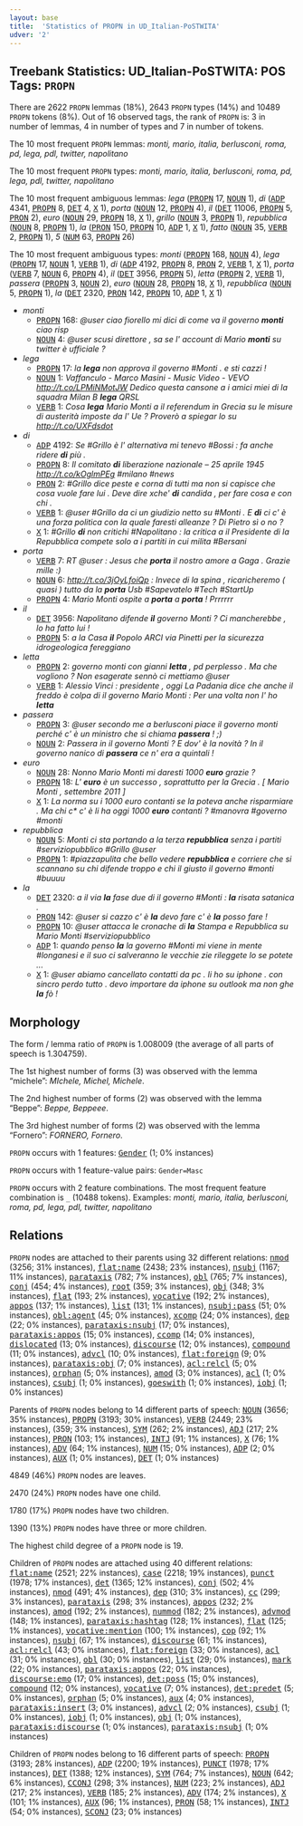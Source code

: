 ```yaml
---
layout: base
title:  'Statistics of PROPN in UD_Italian-PoSTWITA'
udver: '2'
---
```


## Treebank Statistics: UD_Italian-PoSTWITA: POS Tags: `PROPN`

There are 2622 `PROPN` lemmas (18%), 2643 `PROPN` types (14%) and 10489 `PROPN` tokens (8%).
Out of 16 observed tags, the rank of `PROPN` is: 3 in number of lemmas, 4 in number of types and 7 in number of tokens.

The 10 most frequent `PROPN` lemmas: <em>monti, mario, italia, berlusconi, roma, pd, lega, pdl, twitter, napolitano</em>

The 10 most frequent `PROPN` types:  <em>monti, mario, italia, berlusconi, roma, pd, lega, pdl, twitter, napolitano</em>

The 10 most frequent ambiguous lemmas: <em>lega</em> (<tt><a href="it_postwita-pos-PROPN.html">PROPN</a></tt> 17, <tt><a href="it_postwita-pos-NOUN.html">NOUN</a></tt> 1), <em>di</em> (<tt><a href="it_postwita-pos-ADP.html">ADP</a></tt> 4341, <tt><a href="it_postwita-pos-PROPN.html">PROPN</a></tt> 8, <tt><a href="it_postwita-pos-DET.html">DET</a></tt> 4, <tt><a href="it_postwita-pos-X.html">X</a></tt> 1), <em>porta</em> (<tt><a href="it_postwita-pos-NOUN.html">NOUN</a></tt> 12, <tt><a href="it_postwita-pos-PROPN.html">PROPN</a></tt> 4), <em>il</em> (<tt><a href="it_postwita-pos-DET.html">DET</a></tt> 11006, <tt><a href="it_postwita-pos-PROPN.html">PROPN</a></tt> 5, <tt><a href="it_postwita-pos-PRON.html">PRON</a></tt> 2), <em>euro</em> (<tt><a href="it_postwita-pos-NOUN.html">NOUN</a></tt> 29, <tt><a href="it_postwita-pos-PROPN.html">PROPN</a></tt> 18, <tt><a href="it_postwita-pos-X.html">X</a></tt> 1), <em>grillo</em> (<tt><a href="it_postwita-pos-NOUN.html">NOUN</a></tt> 3, <tt><a href="it_postwita-pos-PROPN.html">PROPN</a></tt> 1), <em>repubblica</em> (<tt><a href="it_postwita-pos-NOUN.html">NOUN</a></tt> 8, <tt><a href="it_postwita-pos-PROPN.html">PROPN</a></tt> 1), <em>la</em> (<tt><a href="it_postwita-pos-PRON.html">PRON</a></tt> 150, <tt><a href="it_postwita-pos-PROPN.html">PROPN</a></tt> 10, <tt><a href="it_postwita-pos-ADP.html">ADP</a></tt> 1, <tt><a href="it_postwita-pos-X.html">X</a></tt> 1), <em>fatto</em> (<tt><a href="it_postwita-pos-NOUN.html">NOUN</a></tt> 35, <tt><a href="it_postwita-pos-VERB.html">VERB</a></tt> 2, <tt><a href="it_postwita-pos-PROPN.html">PROPN</a></tt> 1), <em>5</em> (<tt><a href="it_postwita-pos-NUM.html">NUM</a></tt> 63, <tt><a href="it_postwita-pos-PROPN.html">PROPN</a></tt> 26)

The 10 most frequent ambiguous types:  <em>monti</em> (<tt><a href="it_postwita-pos-PROPN.html">PROPN</a></tt> 168, <tt><a href="it_postwita-pos-NOUN.html">NOUN</a></tt> 4), <em>lega</em> (<tt><a href="it_postwita-pos-PROPN.html">PROPN</a></tt> 17, <tt><a href="it_postwita-pos-NOUN.html">NOUN</a></tt> 1, <tt><a href="it_postwita-pos-VERB.html">VERB</a></tt> 1), <em>di</em> (<tt><a href="it_postwita-pos-ADP.html">ADP</a></tt> 4192, <tt><a href="it_postwita-pos-PROPN.html">PROPN</a></tt> 8, <tt><a href="it_postwita-pos-PRON.html">PRON</a></tt> 2, <tt><a href="it_postwita-pos-VERB.html">VERB</a></tt> 1, <tt><a href="it_postwita-pos-X.html">X</a></tt> 1), <em>porta</em> (<tt><a href="it_postwita-pos-VERB.html">VERB</a></tt> 7, <tt><a href="it_postwita-pos-NOUN.html">NOUN</a></tt> 6, <tt><a href="it_postwita-pos-PROPN.html">PROPN</a></tt> 4), <em>il</em> (<tt><a href="it_postwita-pos-DET.html">DET</a></tt> 3956, <tt><a href="it_postwita-pos-PROPN.html">PROPN</a></tt> 5), <em>letta</em> (<tt><a href="it_postwita-pos-PROPN.html">PROPN</a></tt> 2, <tt><a href="it_postwita-pos-VERB.html">VERB</a></tt> 1), <em>passera</em> (<tt><a href="it_postwita-pos-PROPN.html">PROPN</a></tt> 3, <tt><a href="it_postwita-pos-NOUN.html">NOUN</a></tt> 2), <em>euro</em> (<tt><a href="it_postwita-pos-NOUN.html">NOUN</a></tt> 28, <tt><a href="it_postwita-pos-PROPN.html">PROPN</a></tt> 18, <tt><a href="it_postwita-pos-X.html">X</a></tt> 1), <em>repubblica</em> (<tt><a href="it_postwita-pos-NOUN.html">NOUN</a></tt> 5, <tt><a href="it_postwita-pos-PROPN.html">PROPN</a></tt> 1), <em>la</em> (<tt><a href="it_postwita-pos-DET.html">DET</a></tt> 2320, <tt><a href="it_postwita-pos-PRON.html">PRON</a></tt> 142, <tt><a href="it_postwita-pos-PROPN.html">PROPN</a></tt> 10, <tt><a href="it_postwita-pos-ADP.html">ADP</a></tt> 1, <tt><a href="it_postwita-pos-X.html">X</a></tt> 1)


* <em>monti</em>
  * <tt><a href="it_postwita-pos-PROPN.html">PROPN</a></tt> 168: <em>@user ciao fiorello mi dici di come va il governo <b>monti</b> ciao risp</em>
  * <tt><a href="it_postwita-pos-NOUN.html">NOUN</a></tt> 4: <em>@user scusi direttore , sa se l' account di Mario <b>monti</b> su twitter è ufficiale ?</em>
* <em>lega</em>
  * <tt><a href="it_postwita-pos-PROPN.html">PROPN</a></tt> 17: <em>la <b>lega</b> non approva il governo #Monti . e sti cazzi !</em>
  * <tt><a href="it_postwita-pos-NOUN.html">NOUN</a></tt> 1: <em>Vaffanculo - Marco Masini - Music Video - VEVO http://t.co/LPMiNMotJW Dedico questa cansone a i amici miei di la squadra Milan B <b>lega</b> QRSL</em>
  * <tt><a href="it_postwita-pos-VERB.html">VERB</a></tt> 1: <em>Cosa <b>lega</b> Mario Monti a il referendum in Grecia su le misure di austerità imposte da l' Ue ? Proverò a spiegar lo su http://t.co/UXFdsdot</em>
* <em>di</em>
  * <tt><a href="it_postwita-pos-ADP.html">ADP</a></tt> 4192: <em>Se #Grillo è l' alternativa mi tenevo #Bossi : fa anche ridere <b>di</b> più .</em>
  * <tt><a href="it_postwita-pos-PROPN.html">PROPN</a></tt> 8: <em>Il comitato <b>di</b> liberazione nazionale – 25 aprile 1945 http://t.co/kOglmPEg #milano #news</em>
  * <tt><a href="it_postwita-pos-PRON.html">PRON</a></tt> 2: <em>#Grillo dice peste e corna di tutti ma non si capisce che cosa vuole fare lui . Deve dire xche' <b>di</b> candida , per fare cosa e con chi .</em>
  * <tt><a href="it_postwita-pos-VERB.html">VERB</a></tt> 1: <em>@user #Grillo da ci un giudizio netto su #Monti . E <b>di</b> ci c' è una forza politica con la quale faresti alleanze ? Di Pietro sì o no ?</em>
  * <tt><a href="it_postwita-pos-X.html">X</a></tt> 1: <em>#Grillo <b>di</b> non critichi #Napolitano : la critica a il Presidente di la Repubblica compete solo a i partiti in cui milita #Bersani</em>
* <em>porta</em>
  * <tt><a href="it_postwita-pos-VERB.html">VERB</a></tt> 7: <em>RT @user : Jesus che <b>porta</b> il nostro amore a Gaga . Grazie mille :)</em>
  * <tt><a href="it_postwita-pos-NOUN.html">NOUN</a></tt> 6: <em>http://t.co/3jOyLfoiQp : Invece di la spina , ricaricheremo ( quasi ) tutto da la <b>porta</b> Usb #Sapevatelo #Tech #StartUp</em>
  * <tt><a href="it_postwita-pos-PROPN.html">PROPN</a></tt> 4: <em>Mario Monti ospite a <b>porta</b> a <b>porta</b> ! Prrrrrr</em>
* <em>il</em>
  * <tt><a href="it_postwita-pos-DET.html">DET</a></tt> 3956: <em>Napolitano difende <b>il</b> governo Monti ? Ci mancherebbe , lo ha fatto lui !</em>
  * <tt><a href="it_postwita-pos-PROPN.html">PROPN</a></tt> 5: <em>a la Casa <b>il</b> Popolo ARCI via Pinetti per la sicurezza idrogeologica fereggiano</em>
* <em>letta</em>
  * <tt><a href="it_postwita-pos-PROPN.html">PROPN</a></tt> 2: <em>governo monti con gianni <b>letta</b> , pd perplesso . Ma che vogliono ? Non esagerate sennò ci mettiamo @user</em>
  * <tt><a href="it_postwita-pos-VERB.html">VERB</a></tt> 1: <em>Alessio Vinci : presidente , oggi La Padania dice che anche il freddo è colpa di il governo Mario Monti : Per una volta non l' ho <b>letta</b></em>
* <em>passera</em>
  * <tt><a href="it_postwita-pos-PROPN.html">PROPN</a></tt> 3: <em>@user secondo me a berlusconi piace il governo monti perché c' è un ministro che si chiama <b>passera</b> ! ;)</em>
  * <tt><a href="it_postwita-pos-NOUN.html">NOUN</a></tt> 2: <em>Passera in il governo Monti ? E dov' è la novità ? In il governo nanico di <b>passera</b> ce n' era a quintali !</em>
* <em>euro</em>
  * <tt><a href="it_postwita-pos-NOUN.html">NOUN</a></tt> 28: <em>Nonno Mario Monti mi daresti 1000 <b>euro</b> grazie ?</em>
  * <tt><a href="it_postwita-pos-PROPN.html">PROPN</a></tt> 18: <em>‎L' <b>euro</b> è un successo , soprattutto per la Grecia . [ Mario Monti , settembre 2011 ]</em>
  * <tt><a href="it_postwita-pos-X.html">X</a></tt> 1: <em>La norma su i 1000 euro contanti se la poteva anche risparmiare . Ma chi c* c' è li ha oggi 1000 <b>euro</b> contanti ? #manovra #governo #monti</em>
* <em>repubblica</em>
  * <tt><a href="it_postwita-pos-NOUN.html">NOUN</a></tt> 5: <em>Monti ci sta portando a la terza <b>repubblica</b> senza i partiti #serviziopubblico #Grillo @user</em>
  * <tt><a href="it_postwita-pos-PROPN.html">PROPN</a></tt> 1: <em>#piazzapulita che bello vedere <b>repubblica</b> e corriere che si scannano su chi difende troppo e chi il giusto il governo #monti #buuuu</em>
* <em>la</em>
  * <tt><a href="it_postwita-pos-DET.html">DET</a></tt> 2320: <em>a il via <b>la</b> fase due di il governo #Monti : <b>la</b> risata satanica .</em>
  * <tt><a href="it_postwita-pos-PRON.html">PRON</a></tt> 142: <em>@user si cazzo c' è <b>la</b> devo fare c' è <b>la</b> posso fare !</em>
  * <tt><a href="it_postwita-pos-PROPN.html">PROPN</a></tt> 10: <em>@user attacca le cronache di <b>la</b> Stampa e Repubblica su Mario Monti #serviziopubblico</em>
  * <tt><a href="it_postwita-pos-ADP.html">ADP</a></tt> 1: <em>quando penso <b>la</b> la governo #Monti mi viene in mente #longanesi e il suo ci salveranno le vecchie zie rileggete lo se potete ...</em>
  * <tt><a href="it_postwita-pos-X.html">X</a></tt> 1: <em>@user abiamo cancellato contatti da pc . li ho su iphone . con sincro perdo tutto . devo importare da iphone su outlook ma non ghe <b>la</b> fò !</em>

## Morphology

The form / lemma ratio of `PROPN` is 1.008009 (the average of all parts of speech is 1.304759).

The 1st highest number of forms (3) was observed with the lemma “michele”: <em>MIchele, Michel, Michele</em>.

The 2nd highest number of forms (2) was observed with the lemma “Beppe”: <em>Beppe, Beppeee</em>.

The 3rd highest number of forms (2) was observed with the lemma “Fornero”: <em>FORNERO, Fornero</em>.

`PROPN` occurs with 1 features: <tt><a href="it_postwita-feat-Gender.html">Gender</a></tt> (1; 0% instances)

`PROPN` occurs with 1 feature-value pairs: `Gender=Masc`

`PROPN` occurs with 2 feature combinations.
The most frequent feature combination is `_` (10488 tokens).
Examples: <em>monti, mario, italia, berlusconi, roma, pd, lega, pdl, twitter, napolitano</em>


## Relations

`PROPN` nodes are attached to their parents using 32 different relations: <tt><a href="it_postwita-dep-nmod.html">nmod</a></tt> (3256; 31% instances), <tt><a href="it_postwita-dep-flat-name.html">flat:name</a></tt> (2438; 23% instances), <tt><a href="it_postwita-dep-nsubj.html">nsubj</a></tt> (1167; 11% instances), <tt><a href="it_postwita-dep-parataxis.html">parataxis</a></tt> (782; 7% instances), <tt><a href="it_postwita-dep-obl.html">obl</a></tt> (765; 7% instances), <tt><a href="it_postwita-dep-conj.html">conj</a></tt> (454; 4% instances), <tt><a href="it_postwita-dep-root.html">root</a></tt> (359; 3% instances), <tt><a href="it_postwita-dep-obj.html">obj</a></tt> (348; 3% instances), <tt><a href="it_postwita-dep-flat.html">flat</a></tt> (193; 2% instances), <tt><a href="it_postwita-dep-vocative.html">vocative</a></tt> (192; 2% instances), <tt><a href="it_postwita-dep-appos.html">appos</a></tt> (137; 1% instances), <tt><a href="it_postwita-dep-list.html">list</a></tt> (131; 1% instances), <tt><a href="it_postwita-dep-nsubj-pass.html">nsubj:pass</a></tt> (51; 0% instances), <tt><a href="it_postwita-dep-obl-agent.html">obl:agent</a></tt> (45; 0% instances), <tt><a href="it_postwita-dep-xcomp.html">xcomp</a></tt> (24; 0% instances), <tt><a href="it_postwita-dep-dep.html">dep</a></tt> (22; 0% instances), <tt><a href="it_postwita-dep-parataxis-nsubj.html">parataxis:nsubj</a></tt> (17; 0% instances), <tt><a href="it_postwita-dep-parataxis-appos.html">parataxis:appos</a></tt> (15; 0% instances), <tt><a href="it_postwita-dep-ccomp.html">ccomp</a></tt> (14; 0% instances), <tt><a href="it_postwita-dep-dislocated.html">dislocated</a></tt> (13; 0% instances), <tt><a href="it_postwita-dep-discourse.html">discourse</a></tt> (12; 0% instances), <tt><a href="it_postwita-dep-compound.html">compound</a></tt> (11; 0% instances), <tt><a href="it_postwita-dep-advcl.html">advcl</a></tt> (10; 0% instances), <tt><a href="it_postwita-dep-flat-foreign.html">flat:foreign</a></tt> (9; 0% instances), <tt><a href="it_postwita-dep-parataxis-obj.html">parataxis:obj</a></tt> (7; 0% instances), <tt><a href="it_postwita-dep-acl-relcl.html">acl:relcl</a></tt> (5; 0% instances), <tt><a href="it_postwita-dep-orphan.html">orphan</a></tt> (5; 0% instances), <tt><a href="it_postwita-dep-amod.html">amod</a></tt> (3; 0% instances), <tt><a href="it_postwita-dep-acl.html">acl</a></tt> (1; 0% instances), <tt><a href="it_postwita-dep-csubj.html">csubj</a></tt> (1; 0% instances), <tt><a href="it_postwita-dep-goeswith.html">goeswith</a></tt> (1; 0% instances), <tt><a href="it_postwita-dep-iobj.html">iobj</a></tt> (1; 0% instances)

Parents of `PROPN` nodes belong to 14 different parts of speech: <tt><a href="it_postwita-pos-NOUN.html">NOUN</a></tt> (3656; 35% instances), <tt><a href="it_postwita-pos-PROPN.html">PROPN</a></tt> (3193; 30% instances), <tt><a href="it_postwita-pos-VERB.html">VERB</a></tt> (2449; 23% instances),  (359; 3% instances), <tt><a href="it_postwita-pos-SYM.html">SYM</a></tt> (262; 2% instances), <tt><a href="it_postwita-pos-ADJ.html">ADJ</a></tt> (217; 2% instances), <tt><a href="it_postwita-pos-PRON.html">PRON</a></tt> (103; 1% instances), <tt><a href="it_postwita-pos-INTJ.html">INTJ</a></tt> (91; 1% instances), <tt><a href="it_postwita-pos-X.html">X</a></tt> (76; 1% instances), <tt><a href="it_postwita-pos-ADV.html">ADV</a></tt> (64; 1% instances), <tt><a href="it_postwita-pos-NUM.html">NUM</a></tt> (15; 0% instances), <tt><a href="it_postwita-pos-ADP.html">ADP</a></tt> (2; 0% instances), <tt><a href="it_postwita-pos-AUX.html">AUX</a></tt> (1; 0% instances), <tt><a href="it_postwita-pos-DET.html">DET</a></tt> (1; 0% instances)

4849 (46%) `PROPN` nodes are leaves.

2470 (24%) `PROPN` nodes have one child.

1780 (17%) `PROPN` nodes have two children.

1390 (13%) `PROPN` nodes have three or more children.

The highest child degree of a `PROPN` node is 19.

Children of `PROPN` nodes are attached using 40 different relations: <tt><a href="it_postwita-dep-flat-name.html">flat:name</a></tt> (2521; 22% instances), <tt><a href="it_postwita-dep-case.html">case</a></tt> (2218; 19% instances), <tt><a href="it_postwita-dep-punct.html">punct</a></tt> (1978; 17% instances), <tt><a href="it_postwita-dep-det.html">det</a></tt> (1365; 12% instances), <tt><a href="it_postwita-dep-conj.html">conj</a></tt> (502; 4% instances), <tt><a href="it_postwita-dep-nmod.html">nmod</a></tt> (491; 4% instances), <tt><a href="it_postwita-dep-dep.html">dep</a></tt> (310; 3% instances), <tt><a href="it_postwita-dep-cc.html">cc</a></tt> (299; 3% instances), <tt><a href="it_postwita-dep-parataxis.html">parataxis</a></tt> (298; 3% instances), <tt><a href="it_postwita-dep-appos.html">appos</a></tt> (232; 2% instances), <tt><a href="it_postwita-dep-amod.html">amod</a></tt> (192; 2% instances), <tt><a href="it_postwita-dep-nummod.html">nummod</a></tt> (182; 2% instances), <tt><a href="it_postwita-dep-advmod.html">advmod</a></tt> (148; 1% instances), <tt><a href="it_postwita-dep-parataxis-hashtag.html">parataxis:hashtag</a></tt> (128; 1% instances), <tt><a href="it_postwita-dep-flat.html">flat</a></tt> (125; 1% instances), <tt><a href="it_postwita-dep-vocative-mention.html">vocative:mention</a></tt> (100; 1% instances), <tt><a href="it_postwita-dep-cop.html">cop</a></tt> (92; 1% instances), <tt><a href="it_postwita-dep-nsubj.html">nsubj</a></tt> (67; 1% instances), <tt><a href="it_postwita-dep-discourse.html">discourse</a></tt> (61; 1% instances), <tt><a href="it_postwita-dep-acl-relcl.html">acl:relcl</a></tt> (43; 0% instances), <tt><a href="it_postwita-dep-flat-foreign.html">flat:foreign</a></tt> (33; 0% instances), <tt><a href="it_postwita-dep-acl.html">acl</a></tt> (31; 0% instances), <tt><a href="it_postwita-dep-obl.html">obl</a></tt> (30; 0% instances), <tt><a href="it_postwita-dep-list.html">list</a></tt> (29; 0% instances), <tt><a href="it_postwita-dep-mark.html">mark</a></tt> (22; 0% instances), <tt><a href="it_postwita-dep-parataxis-appos.html">parataxis:appos</a></tt> (22; 0% instances), <tt><a href="it_postwita-dep-discourse-emo.html">discourse:emo</a></tt> (17; 0% instances), <tt><a href="it_postwita-dep-det-poss.html">det:poss</a></tt> (15; 0% instances), <tt><a href="it_postwita-dep-compound.html">compound</a></tt> (12; 0% instances), <tt><a href="it_postwita-dep-vocative.html">vocative</a></tt> (7; 0% instances), <tt><a href="it_postwita-dep-det-predet.html">det:predet</a></tt> (5; 0% instances), <tt><a href="it_postwita-dep-orphan.html">orphan</a></tt> (5; 0% instances), <tt><a href="it_postwita-dep-aux.html">aux</a></tt> (4; 0% instances), <tt><a href="it_postwita-dep-parataxis-insert.html">parataxis:insert</a></tt> (3; 0% instances), <tt><a href="it_postwita-dep-advcl.html">advcl</a></tt> (2; 0% instances), <tt><a href="it_postwita-dep-csubj.html">csubj</a></tt> (1; 0% instances), <tt><a href="it_postwita-dep-iobj.html">iobj</a></tt> (1; 0% instances), <tt><a href="it_postwita-dep-obj.html">obj</a></tt> (1; 0% instances), <tt><a href="it_postwita-dep-parataxis-discourse.html">parataxis:discourse</a></tt> (1; 0% instances), <tt><a href="it_postwita-dep-parataxis-nsubj.html">parataxis:nsubj</a></tt> (1; 0% instances)

Children of `PROPN` nodes belong to 16 different parts of speech: <tt><a href="it_postwita-pos-PROPN.html">PROPN</a></tt> (3193; 28% instances), <tt><a href="it_postwita-pos-ADP.html">ADP</a></tt> (2200; 19% instances), <tt><a href="it_postwita-pos-PUNCT.html">PUNCT</a></tt> (1978; 17% instances), <tt><a href="it_postwita-pos-DET.html">DET</a></tt> (1388; 12% instances), <tt><a href="it_postwita-pos-SYM.html">SYM</a></tt> (764; 7% instances), <tt><a href="it_postwita-pos-NOUN.html">NOUN</a></tt> (642; 6% instances), <tt><a href="it_postwita-pos-CCONJ.html">CCONJ</a></tt> (298; 3% instances), <tt><a href="it_postwita-pos-NUM.html">NUM</a></tt> (223; 2% instances), <tt><a href="it_postwita-pos-ADJ.html">ADJ</a></tt> (217; 2% instances), <tt><a href="it_postwita-pos-VERB.html">VERB</a></tt> (185; 2% instances), <tt><a href="it_postwita-pos-ADV.html">ADV</a></tt> (174; 2% instances), <tt><a href="it_postwita-pos-X.html">X</a></tt> (101; 1% instances), <tt><a href="it_postwita-pos-AUX.html">AUX</a></tt> (96; 1% instances), <tt><a href="it_postwita-pos-PRON.html">PRON</a></tt> (58; 1% instances), <tt><a href="it_postwita-pos-INTJ.html">INTJ</a></tt> (54; 0% instances), <tt><a href="it_postwita-pos-SCONJ.html">SCONJ</a></tt> (23; 0% instances)


